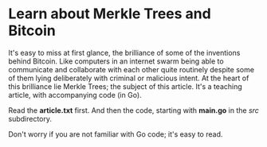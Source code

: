 # Learn about Merkle Trees and Bitcoin

It's easy to miss at first glance, the brilliance of some of the inventions
behind Bitcoin. Like computers in an internet swarm being able to communicate
and collaborate with each other quite routinely despite some of them lying
deliberately with criminal or malicious intent. At the heart of this brilliance
lie Merkle Trees; the subject of this article. It's a teaching article, with
accompanying code (in Go).

Read the **article.txt** first.
And then the code, starting with **main.go** in the _src_ subdirectory.

Don't worry if you are not familiar with Go code; it's easy to read.

